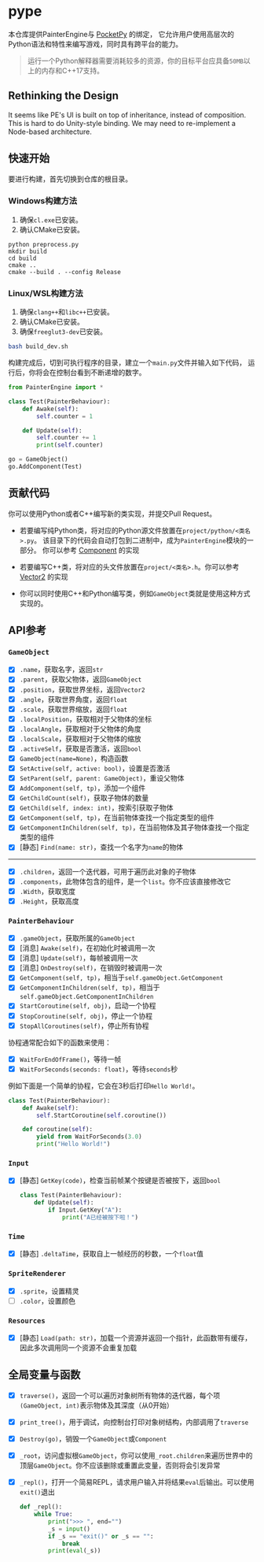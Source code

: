 # pype

本仓库提供PainterEngine与 [PocketPy](https://github.com/blueloveTH/pocketpy) 的绑定，
它允许用户使用高层次的Python语法和特性来编写游戏，同时具有跨平台的能力。

> 运行一个Python解释器需要消耗较多的资源，你的目标平台应具备`50MB`以上的内存和C++17支持。

## Rethinking the Design

It seems like PE's UI is built on top of inheritance, instead of composition.
This is hard to do Unity-style binding.
We may need to re-implement a Node-based architecture.

## 快速开始

要进行构建，首先切换到仓库的根目录。

### Windows构建方法

1. 确保`cl.exe`已安装。
2. 确认CMake已安装。

```
python preprocess.py
mkdir build
cd build
cmake ..
cmake --build . --config Release
```
### Linux/WSL构建方法

1. 确保`clang++`和`libc++`已安装。
2. 确认CMake已安装。
3. 确保`freeglut3-dev`已安装。

```bash
bash build_dev.sh
```

构建完成后，切到可执行程序的目录，建立一个`main.py`文件并输入如下代码，
运行后，你将会在控制台看到不断递增的数字。

```python
from PainterEngine import *

class Test(PainterBehaviour):
    def Awake(self):
        self.counter = 1

    def Update(self):
        self.counter += 1
        print(self.counter)

go = GameObject()
go.AddComponent(Test)
```

## 贡献代码

你可以使用Python或者C++编写新的类实现，并提交Pull Request。

+ 若要编写纯Python类，将对应的Python源文件放置在`project/python/<类名>.py`。
该目录下的代码会自动打包到二进制中，成为`PainterEngine`模块的一部分。
你可以参考
[Component](https://github.com/blueloveTH/pype/blob/master/project/python/Component.py) 的实现

+ 若要编写C++类，将对应的头文件放置在`project/<类名>.h`。你可以参考
[Vector2](https://github.com/blueloveTH/pype/blob/master/project/Vector2.h) 的实现

+ 你可以同时使用C++和Python编写类，例如`GameObject`类就是使用这种方式实现的。

## API参考

### `GameObject`

- [x] `.name`，获取名字，返回`str`
- [x] `.parent`，获取父物体，返回`GameObject`
- [x] `.position`，获取世界坐标，返回`Vector2`
- [x] `.angle`，获取世界角度，返回`float`
- [x] `.scale`，获取世界缩放，返回`float`
- [x] `.localPosition`，获取相对于父物体的坐标
- [x] `.localAngle`，获取相对于父物体的角度
- [x] `.localScale`，获取相对于父物体的缩放
- [x] `.activeSelf`，获取是否激活，返回`bool`
- [x] `GameObject(name=None)`，构造函数
- [x] `SetActive(self, active: bool)`，设置是否激活
- [x] `SetParent(self, parent: GameObject)`，重设父物体
- [x] `AddComponent(self, tp)`，添加一个组件
- [x] `GetChildCount(self)`，获取子物体的数量
- [x] `GetChild(self, index: int)`，按索引获取子物体
- [x] `GetComponent(self, tp)`，在当前物体查找一个指定类型的组件
- [x] `GetComponentInChildren(self, tp)`，在当前物体及其子物体查找一个指定类型的组件
- [x] [静态] `Find(name: str)`，查找一个名字为`name`的物体
---

- [x] `.children`，返回一个迭代器，可用于遍历此对象的子物体
- [x] `.components`，此物体包含的组件，是一个`list`。你不应该直接修改它
- [x] `.Width`，获取宽度
- [x] `.Height`，获取高度

### `PainterBehaviour`

- [x] `.gameObject`，获取所属的`GameObject`
- [x] [消息] `Awake(self)`，在初始化时被调用一次
- [x] [消息] `Update(self)`，每帧被调用一次
- [x] [消息] `OnDestroy(self)`，在销毁时被调用一次
- [x] `GetComponent(self, tp)`，相当于`self.gameObject.GetComponent`
- [x] `GetComponentInChildren(self, tp)`，相当于`self.gameObject.GetComponentInChildren`
- [x] `StartCoroutine(self, obj)`，启动一个协程
- [x] `StopCoroutine(self, obj)`，停止一个协程
- [x] `StopAllCoroutines(self)`，停止所有协程

协程通常配合如下的函数来使用：

- [x] `WaitForEndOfFrame()`，等待一帧
- [x] `WaitForSeconds(seconds: float)`，等待`seconds`秒

例如下面是一个简单的协程，它会在3秒后打印`Hello World!`。

```python
class Test(PainterBehaviour):
    def Awake(self):
        self.StartCoroutine(self.coroutine())

    def coroutine(self):
        yield from WaitForSeconds(3.0)
        print("Hello World!")
```

### `Input`

- [x] [静态] `GetKey(code)`，检查当前帧某个按键是否被按下，返回`bool`

    ```python
    class Test(PainterBehaviour):
        def Update(self):
            if Input.GetKey("A"):
                print("A已经被按下啦！")
    ```

### `Time`

- [x] [静态] `.deltaTime`，获取自上一帧经历的秒数，一个`float`值

### `SpriteRenderer`

- [x] `.sprite`，设置精灵
- [ ] `.color`，设置颜色

### `Resources`

- [x] [静态] `Load(path: str)`，加载一个资源并返回一个指针，此函数带有缓存，因此多次调用同一个资源不会重复加载

## 全局变量与函数
- [x] `traverse()`，返回一个可以遍历对象树所有物体的迭代器，每个项`(GameObject, int)`表示物体及其深度（从0开始）
- [x] `print_tree()`，用于调试，向控制台打印对象树结构，内部调用了`traverse`
- [x] `Destroy(go)`，销毁一个`GameObject`或`Component`
- [x] `_root`，访问虚拟根`GameObject`，你可以使用`_root.children`来遍历世界中的顶层`GameObject`。你不应该删除或重置此变量，否则将会引发异常
- [x] `_repl()`，打开一个简易REPL，请求用户输入并将结果`eval`后输出。可以使用`exit()`退出

  ```python
  def _repl():
      while True:
          print(">>> ", end="")
          _s = input()
          if _s == "exit()" or _s == "":
              break
          print(eval(_s))
  ```
